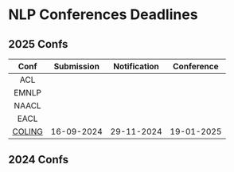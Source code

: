 # NLP Conferences Deadlines

## 2025 Confs

|  Conf  | Submission    |   Notification  |   Conference  |
| :---:  |    :----:        |        :---:         |        :---:         |
|  ACL   |               |                 |               |
|  EMNLP |               |                  |                      |
|  NAACL |               |                   |                 |
|  EACL  |               |                 |                 |
| [COLING](https://coling2025.org/) | 16-09-2024 | 29-11-2024 | 19-01-2025 |

## 2024 Confs


<!--stackedit_data:
eyJoaXN0b3J5IjpbMjAyOTk1NTcwMywtMTg1ODE3OTk5MiwyMD
c4NzY4ODE0LC03MTU2NzI4NTIsMTA4OTQ0OTQyMl19
-->